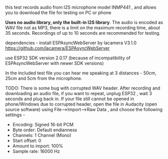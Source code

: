 this test records audio from I2S microphone model INMP441 , and allows you to download the file for testing on PC or phone

**Uses no audio library, only the built-in I2S library**. The audio is encoded as WAV file not as MP3, there is a limit on the maximum recording time, about 35 seconds. Recordings of up to 10 seconds are recommended for testing.

dependencies - install ESPAsyncWebServer by lacamera V3.1.0
https://github.com/lacamera/ESPAsyncWebServer

use ESP32 SDK version 2.0.17 (because of incompatibility of ESPAsyncWebServer with newer SDK versions)

In the included test file you can hear me speaking at 3 distances - 50cm, 25cm and 5cm from the microphone.

TODO: There is some bug with corrupted WAV header. After recording and downloading an audio file, if you want to repeat, unplug ESP32 , wait 3 seconds and plug back in.
If your file still cannot be opened in phone/Windows due to corrupted header, open the file in Audacity (open source software) using File-->Import-->Raw Data , and choose  the following settings - 

- Encoding: Signed 16-bit PCM
- Byte order: Default endianness
- Channels: 1 Channel (Mono)
- Start offset: 0
- Amount to import: 100%
- Sample rate: 16000 Hz



